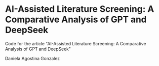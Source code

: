 # AI-Assisted Literature Screening: A Comparative Analysis of GPT and DeepSeek

Code for the article "AI-Assisted Literature Screening: A Comparative Analysis of GPT and DeepSeek"

Daniela Agostina Gonzalez



